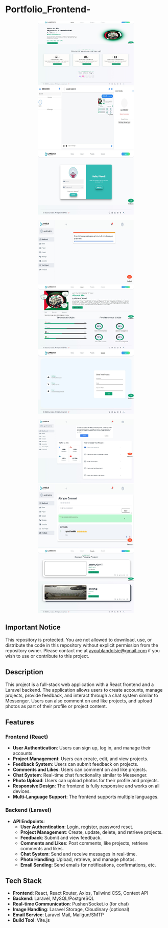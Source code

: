 # Portfolio_Frontend-

<p align="center">
  <img src="REDME/Screenshot_26-8-2024_192856_localhost.jpeg" alt="Project Banner" width="300" height="200"/>
  <img src="REDME/Screenshot_26-8-2024_193327_localhost.jpeg" alt="Project Banner1" width="300" height="200"/>
  <img src="REDME/Screenshot_26-8-2024_19314_localhost.jpeg" alt="Project Banner2" width="300" height="200"/>
</p>

<p align="center">
  <img src="REDME/Screenshot_26-8-2024_19344_localhost.jpeg" alt="Project Banner3" width="300" height="200"/>
  <img src="REDME/Screenshot_26-8-2024_192932_localhost.jpeg" alt="Project Banner4" width="300" height="200"/>
  <img src="REDME/Screenshot_26-8-2024_193034_localhost.jpeg" alt="Project Banner6" width="300" height="200"/>
</p>

<p align="center">
  <img src="REDME/Screenshot_26-8-2024_193154_localhost.jpeg" alt="Project Banner7" width="300" height="200"/>
  <img src="REDME/Screenshot_26-8-2024_193449_localhost.jpeg" alt="Project Banner9" width="300" height="200"/>
  <img src="REDME/Screenshot_26-8-2024_19309_localhost.jpeg" alt="Project Banner10" width="300" height="200"/>
</p>

## Important Notice

This repository is protected. You are not allowed to download, use, or distribute the code in this repository without explicit permission from the repository owner. Please contact me at ayoublandolsie@gmail.com if you wish to use or contribute to this project.

## Description

This project is a full-stack web application with a React frontend and a Laravel backend. The application allows users to create accounts, manage projects, provide feedback, and interact through a chat system similar to Messenger. Users can also comment on and like projects, and upload photos as part of their profile or project content.

## Features

### Frontend (React)
- **User Authentication**: Users can sign up, log in, and manage their accounts.
- **Project Management**: Users can create, edit, and view projects.
- **Feedback System**: Users can submit feedback on projects.
- **Comments and Likes**: Users can comment on and like projects.
- **Chat System**: Real-time chat functionality similar to Messenger.
- **Photo Upload**: Users can upload photos for their profile and projects.
- **Responsive Design**: The frontend is fully responsive and works on all devices.
- **Multi-Language Support**: The frontend supports multiple languages.

### Backend (Laravel)
- **API Endpoints**:
  - **User Authentication**: Login, register, password reset.
  - **Project Management**: Create, update, delete, and retrieve projects.
  - **Feedback**: Submit and view feedback.
  - **Comments and Likes**: Post comments, like projects, retrieve comments and likes.
  - **Chat System**: Send and receive messages in real-time.
  - **Photo Handling**: Upload, retrieve, and manage photos.
  - **Email Sending**: Send emails for notifications, confirmations, etc.

## Tech Stack

- **Frontend**: React, React Router, Axios, Tailwind CSS, Context API
- **Backend**: Laravel, MySQL/PostgreSQL
- **Real-time Communication**: Pusher/Socket.io (for chat)
- **Image Handling**: Laravel Storage, Cloudinary (optional)
- **Email Service**: Laravel Mail, Mailgun/SMTP
- **Build Tool**: Vite.js
